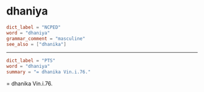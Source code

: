 # dhaniya

``` toml
dict_label = "NCPED"
word = "dhaniya"
grammar_comment = "masculine"
see_also = ["dhanika"]
```

--------------------

``` toml
dict_label = "PTS"
word = "dhaniya"
summary = "= dhanika Vin.i.76."
```

= dhanika Vin.i.76.


